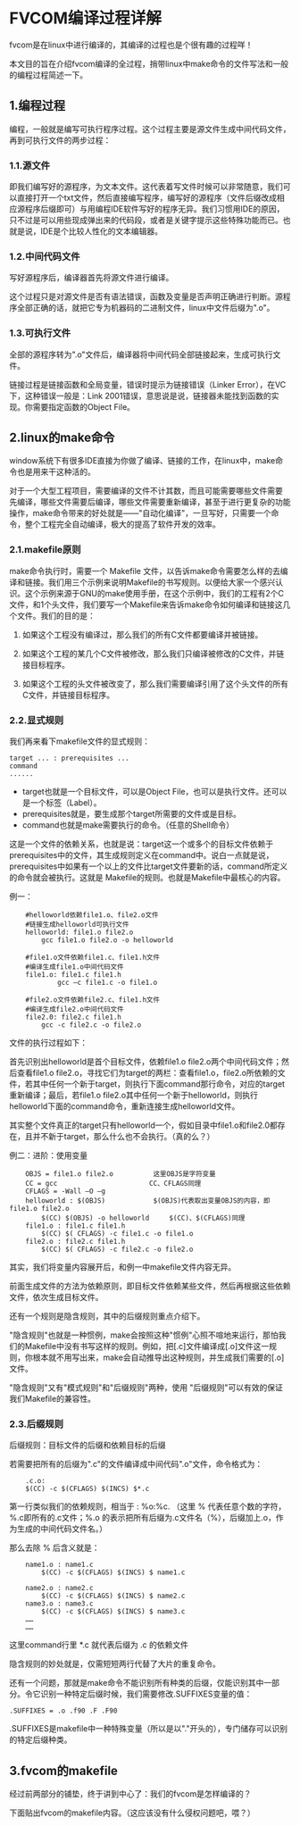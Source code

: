 # FVCOM编译过程详解

fvcom是在linux中进行编译的，其编译的过程也是个很有趣的过程咩！

本文目的旨在介绍fvcom编译的全过程，捎带linux中make命令的文件写法和一般的编程过程简述一下。

## 1.编程过程

编程，一般就是编写可执行程序过程。这个过程主要是源文件生成中间代码文件，再到可执行文件的两步过程：

### 1.1.源文件

即我们编写好的源程序，为文本文件。这代表着写文件时候可以非常随意，我们可以直接打开一个txt文件，然后直接编写程序，编写好的源程序（文件后缀改成相应源程序后缀即可）与用编程IDE软件写好的程序无异。我们习惯用IDE的原因，只不过是可以用些现成弹出来的代码段，或者是关键字提示这些特殊功能而已。也就是说，IDE是个比较人性化的文本编辑器。

### 1.2.中间代码文件

写好源程序后，编译器首先将源文件进行编译。

这个过程只是对源文件是否有语法错误，函数及变量是否声明正确进行判断。源程序全部正确的话，就把它专为机器码的二进制文件，linux中文件后缀为".o"。

### 1.3.可执行文件

全部的源程序转为".o"文件后，编译器将中间代码全部链接起来，生成可执行文件。

链接过程是链接函数和全局变量，错误时提示为链接错误（Linker Error），在VC下，这种错误一般是：Link 2001错误，意思说是说，链接器未能找到函数的实现。你需要指定函数的Object File。



## 2.linux的make命令

window系统下有很多IDE直接为你做了编译、链接的工作，在linux中，make命令也是用来干这种活的。

对于一个大型工程项目，需要编译的文件不计其数，而且可能需要哪些文件需要
先编译，哪些文件需要后编译，哪些文件需要重新编译，甚至于进行更复杂的功能操作，make命令带来的好处就是——"自动化编译"，一旦写好，只需要一个命令，整个工程完全自动编译，极大的提高了软件开发的效率。



### 2.1.makefile原则

make命令执行时，需要一个 Makefile 文件，以告诉make命令需要怎么样的去编译和链接。我们用三个示例来说明Makefile的书写规则。以便给大家一个感兴认识。这个示例来源于GNU的make使用手册，在这个示例中，我们的工程有2个C文件，和1个头文件，我们要写一个Makefile来告诉make命令如何编译和链接这几个文件。我们的目的是：

1. 如果这个工程没有编译过，那么我们的所有C文件都要编译并被链接。
2. 如果这个工程的某几个C文件被修改，那么我们只编译被修改的C文件，并链接目标程序。

3. 如果这个工程的头文件被改变了，那么我们需要编译引用了这个头文件的所有C文件，并链接目标程序。



### 2.2.显式规则



我们再来看下makefile文件的显式规则：

	target ... : prerequisites ...
	command
	......

* target也就是一个目标文件，可以是Object File，也可以是执行文件。还可以是一个标签（Label）。
* prerequisites就是，要生成那个target所需要的文件或是目标。
* command也就是make需要执行的命令。（任意的Shell命令）

这是一个文件的依赖关系，也就是说：target这一个或多个的目标文件依赖于prerequisites中的文件，其生成规则定义在command中。说白一点就是说，prerequisites中如果有一个以上的文件比target文件要新的话，command所定义的命令就会被执行。这就是 Makefile的规则。也就是Makefile中最核心的内容。



例一：

``` shell
	#helloworld依赖file1.o、file2.o文件
	#链接生成helloworld可执行文件
	helloworld: file1.o file2.o
		gcc file1.o file2.o -o helloworld

	#file1.o文件依赖file1.c、file1.h文件
	#编译生成file1.o中间代码文件
	file1.o: file1.c file1.h
			gcc –c file1.c -o file1.o

	#file2.o文件依赖file2.c、file1.h文件
	#编译生成file2.o中间代码文件
	file2.0: file2.c file1.h
		gcc -c file2.c -o file2.o
```



文件的执行过程如下：

首先识别出helloworld是首个目标文件，依赖file1.o file2.o两个中间代码文件；然后查看file1.o file2.o，寻找它们为target的两栏：查看file1.o，file2.o所依赖的文件，若其中任何一个新于target，则执行下面command那行命令，对应的target重新编译；最后，若file1.o file2.o其中任何一个新于helloworld，则执行helloworld下面的command命令，重新连接生成helloworld文件。

其实整个文件真正的target只有helloworld一个，假如目录中file1.o和file2.0都存在，且并不新于target，那么什么也不会执行。（真的么？）


例二：进阶：使用变量

```shell
	OBJS = file1.o file2.o			这里OBJS是字符变量
	CC = gcc                       CC、CFLAGS同理
	CFLAGS = -Wall –O –g
	helloworld : $(OBJS)    		$(OBJS)代表取出变量OBJS的内容，即file1.o file2.o
		$(CC) $(OBJS) -o helloworld   	$(CC)、$(CFLAGS)同理
	file1.o : file1.c file1.h
		$(CC) $( CFLAGS) -c file1.c -o file1.o
	file2.o : file2.c file1.h
		$(CC) $( CFLAGS) -c file2.c -o file2.o
```


其实，我们将变量内容展开后，和例一中makefile文件内容无异。

前面生成文件的方法为依赖原则，即目标文件依赖某些文件，然后再根据这些依赖文件，依次生成目标文件。

还有一个规则是隐含规则，其中的后缀规则重点介绍下。

"隐含规则"也就是一种惯例，make会按照这种"惯例"心照不喧地来运行，那怕我们的Makefile中没有书写这样的规则。例如，把[.c]文件编译成[.o]文件这一规则，你根本就不用写出来，make会自动推导出这种规则，并生成我们需要的[.o]文件。

"隐含规则"又有"模式规则"和"后缀规则"两种，使用 "后缀规则"可以有效的保证我们Makefile的兼容性。



### 2.3.后缀规则

后缀规则：目标文件的后缀和依赖目标的后缀

若需要把所有的后缀为".c"的文件编译成中间代码".o"文件，命令格式为：

``` shell
	.c.o:
	$(CC) -c $(CFLAGS) $(INCS) $*.c
```

第一行类似我们的依赖规则，相当于 : %o:%c.
（这里 % 代表任意个数的字符，%.c即所有的.c文件；%.o 的表示把所有后缀为.c文件名（%），后缀加上.o，作为生成的中间代码文件名。）

那么去除 % 后含义就是：

``` shell
	name1.o : name1.c
		$(CC) -c $(CFLAGS) $(INCS) $ name1.c

	name2.o : name2.c
		$(CC) -c $(CFLAGS) $(INCS) $ name2.c
	name3.o : name3.c
		$(CC) -c $(CFLAGS) $(INCS) $ name3.c
	……
	……
```

这里command行里 \*.c 就代表后缀为 .c 的依赖文件



隐含规则的妙处就是，仅需短短两行代替了大片的重复命令。



还有一个问题，那就是make命令不能识别所有种类的后缀，仅能识别其中一部分。令它识别一种特定后缀时候，我们需要修改.SUFFIXES变量的值：

	.SUFFIXES = .o .f90 .F .F90

.SUFFIXES是makefile中一种特殊变量（所以是以"."开头的），专门储存可以识别的特定后缀种类。



## 3.fvcom的makefile



经过前两部分的铺垫，终于讲到中心了：我们的fvcom是怎样编译的？

下面贴出fvcom的makefile内容。（这应该没有什么侵权问题吧，喂？）
